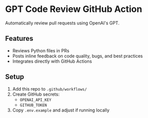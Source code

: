 # GPT Code Review GitHub Action

Automatically review pull requests using OpenAI's GPT.

## Features

- Reviews Python files in PRs
- Posts inline feedback on code quality, bugs, and best practices
- Integrates directly with GitHub Actions

## Setup

1. Add this repo to `.github/workflows/`
2. Create GitHub secrets:
   - `OPENAI_API_KEY`
   - `GITHUB_TOKEN`
3. Copy `.env.example` and adjust if running locally
